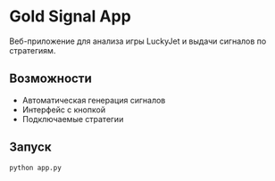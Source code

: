 # Gold Signal App

Веб-приложение для анализа игры LuckyJet и выдачи сигналов по стратегиям.

## Возможности
- Автоматическая генерация сигналов
- Интерфейс с кнопкой
- Подключаемые стратегии

## Запуск
```bash
python app.py
